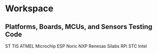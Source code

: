 # Workspace
## Platforms, Boards, MCUs, and Sensors Testing Code

ST
TIS
ATMEL
Microchip
ESP
Noric
NXP
Renesas
Silabs
RPi
STC
Intel
